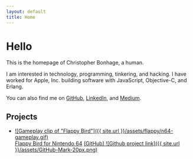 ```yaml
---
layout: default
title: Home
---
```

# Hello

This is the homepage of Christopher Bonhage, a human.

I am interested in technology, programming, tinkering, and hacking. I have worked for Apple, Inc. building software with JavaScript, Objective-C, and Erlang.

You can also find me on [GitHub](https://github.com/meeq), [LinkedIn](https://www.linkedin.com/in/christopher-bonhage-629612136/), and [Medium](https://medium.com/@meeq).

## Projects

* [![Gameplay clip of "Flappy Bird"]({{ site.url }}/assets/flappy/n64-gameplay.gif)<br />Flappy Bird for Nintendo 64](/FlappyBird-N64) [(GitHub) ![Github project link]({{ site.url }}/assets/GitHub-Mark-20px.png)](https://github.com/meeq/FlappyBird-N64)
